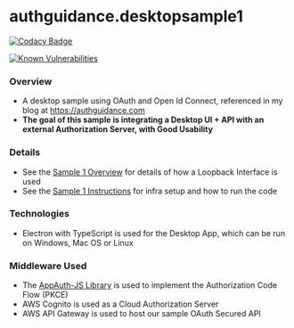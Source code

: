 # authguidance.desktopsample1

[![Codacy Badge](https://app.codacy.com/project/badge/Grade/00a95fa7e6c84be588c042c27a070fc5)](https://www.codacy.com/gh/gary-archer/authguidance.desktopsample1/dashboard?utm_source=github.com&amp;utm_medium=referral&amp;utm_content=gary-archer/authguidance.desktopsample1&amp;utm_campaign=Badge_Grade)

[![Known Vulnerabilities](https://snyk.io/test/github/gary-archer/authguidance.desktopsample1/badge.svg?targetFile=package.json)](https://snyk.io/test/github/gary-archer/authguidance.desktopsample1?targetFile=package.json)

### Overview

* A desktop sample using OAuth and Open Id Connect, referenced in my blog at https://authguidance.com
* **The goal of this sample is integrating a Desktop UI + API with an external Authorization Server, with Good Usability**

### Details

* See the [Sample 1 Overview](https://authguidance.com/2018/01/11/desktop-apps-overview/) for details of how a Loopback Interface is used
* See the [Sample 1 Instructions](https://authguidance.com/2018/01/17/desktop-app-how-to-run-the-code-sample/) for infra setup and how to run the code

### Technologies

* Electron with TypeScript is used for the Desktop App, which can be run on Windows, Mac OS or Linux

### Middleware Used

* The [AppAuth-JS Library](https://github.com/openid/AppAuth-JS/blob/master/README.md) is used to implement the Authorization Code Flow (PKCE)
* AWS Cognito is used as a Cloud Authorization Server
* AWS API Gateway is used to host our sample OAuth Secured API
